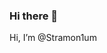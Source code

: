 ### Hi there 👋

Hi, I’m @Stramon1um
<!--
**Stramon1um/Stramon1um** is a ✨ _special_ ✨ repository because its `README.md` (this file) appears on your GitHub profile.

Here are some ideas to get you started:

- 🔭 I’m currently working on ...
- 🌱 I’m currently learning ...
- 👯 I’m looking to collaborate on ...
- 🤔 I’m looking for help with ...
- 💬 Ask me about ...
- 📫 How to reach me: ...
- 😄 Pronouns: ...
- ⚡ Fun fact: ...
👀 I’m interested in macroecology, conservation biology, island biogeography, ecoinformatics, data analysis, web development and coding.

-->
